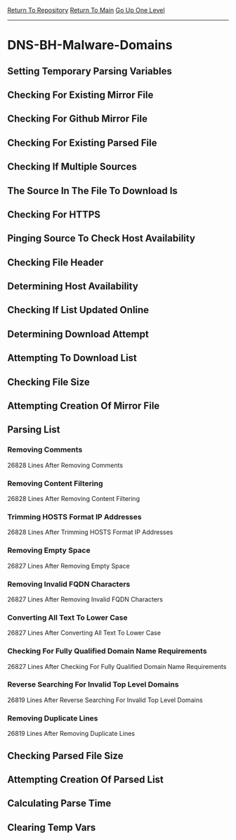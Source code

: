 [Return To Repository](https://github.com/deathbybandaid/piholeparser/)
[Return To Main](https://github.com/deathbybandaid/piholeparser/blob/master/RecentRunLogs/Mainlog.md)
[Go Up One Level](https://github.com/deathbybandaid/piholeparser/blob/master/RecentRunLogs/TopLevelScripts/30-Processing-External-Blacklists.md)
____________________________________
# DNS-BH-Malware-Domains
## Setting Temporary Parsing Variables
## Checking For Existing Mirror File
## Checking For Github Mirror File
## Checking For Existing Parsed File
## Checking If Multiple Sources
## The Source In The File To Download Is
## Checking For HTTPS
## Pinging Source To Check Host Availability
## Checking File Header
## Determining Host Availability
## Checking If List Updated Online
## Determining Download Attempt
## Attempting To Download List
## Checking File Size
## Attempting Creation Of Mirror File
## Parsing List
### Removing Comments
26828 Lines After Removing Comments
### Removing Content Filtering
26828 Lines After Removing Content Filtering
### Trimming HOSTS Format IP Addresses
26828 Lines After Trimming HOSTS Format IP Addresses
### Removing Empty Space
26827 Lines After Removing Empty Space
### Removing Invalid FQDN Characters
26827 Lines After Removing Invalid FQDN Characters
### Converting All Text To Lower Case
26827 Lines After Converting All Text To Lower Case
### Checking For Fully Qualified Domain Name Requirements
26827 Lines After Checking For Fully Qualified Domain Name Requirements
### Reverse Searching For Invalid Top Level Domains
26819 Lines After Reverse Searching For Invalid Top Level Domains
### Removing Duplicate Lines
26819 Lines After Removing Duplicate Lines
## Checking Parsed File Size
## Attempting Creation Of Parsed List
## Calculating Parse Time
## Clearing Temp Vars
